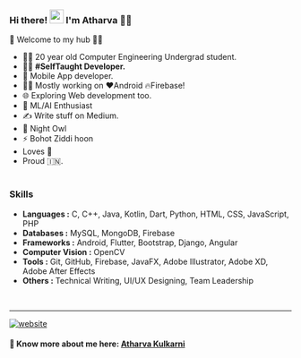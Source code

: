 ### Hi there! <img src="https://media.giphy.com/media/hvRJCLFzcasrR4ia7z/giphy.gif" width="25px"> I'm Atharva 🙋‍♂️

<!--
**KulkarniAtharva/KulkarniAtharva** is a ✨ _special_ ✨ repository because its `README.md` (this file) appears on your GitHub profile.

🎍 Welcome to my hub 👨‍💻

- 👨‍🎓 20 year old Computer Engineering Undergrad student.
- 🌱 I’m currently learning ...
- 👯 I’m looking to collaborate on ...
- 🤔 I’m looking for help with ...
- 💬 Ask me about ...
- 📫 How to reach me: ...
- 😄 Pronouns: ...
- ⚡ Fun fact: ...
-->



🎍 Welcome to my hub 👨‍💻

- 👨‍🎓 20 year old Computer Engineering Undergrad student.
- 👨‍💻 <B>#SelfTaught Developer.</B>
- 📱 Mobile App developer.
- 👨‍💻 Mostly working on ❤️Android 🔥Firebase!
- 🌐 Exploring Web development too.
- 🤔 ML/AI Enthusiast
- ✍️ Write stuff on Medium. <BR>
- 🦉 Night Owl
- ⚡ Bohot Ziddi hoon
- Loves 🎵 
- Proud 🇮🇳. <BR><BR>
  




 
 ### Skills

  -	**Languages :** C, C++, Java, Kotlin, Dart, Python, HTML, CSS, JavaScript, PHP
  -	**Databases :** MySQL, MongoDB, Firebase
  -	**Frameworks :** Android, Flutter, Bootstrap, Django, Angular
  -	**Computer Vision :** OpenCV
  -	**Tools :** Git, GitHub, Firebase, JavaFX, Adobe Illustrator, Adobe XD, Adobe After Effects
  -	**Others :** Technical Writing, UI/UX Designing, Team Leadership

<BR>
  
<!-- ### No. of Projects completed
 
 <!--- 15 Mobile Applications
 - 6 Desktop Applications which include projects in Python
 - 5 Web Projects
 - 1 Android library/API
 - 16 Certifications
 - 1 Article published.  -->
 
---


<!--

[![Twitter: imthepk](https://img.shields.io/twitter/follow/imthepk?style=social)](https://twitter.com/imthepk)
[![Linkedin: imthepk](https://img.shields.io/badge/-imthepk-blue?style=flat-square&logo=Linkedin&logoColor=white&link=https://www.linkedin.com/in/imthepk/)](https://www.linkedin.com/in/imthepk/)
[![GitHub iampawan](https://img.shields.io/github/followers/iampawan?label=follow&style=social)](https://github.com/iampawan)    -->


[![website](https://img.shields.io/badge/Portfolio%20Website-kulkarniatharva.github.io-blue)](https://kulkarniatharva.github.io)  

 #### 🔗 Know more about me here: [Atharva Kulkarni](https://kulkarniatharva.github.io) 
